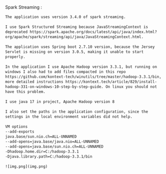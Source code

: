 Spark Streaming :

    The application uses version 3.4.0 of spark streaming.

    I use Spark Structured Streaming because JavaStreamingContext is deprecated https://spark.apache.org/docs/latest/api/java/index.html?org/apache/spark/streaming/api/java/JavaStreamingContext.html.

    The application uses Spring boot 2.7.10 version, because the Jersey Servlet is missing on version 3.0.5, making it unable to start properly.

    In the application I use Apache Hadoop version 3.3.1, but running on windows I also had to add files compacted in this repo https://github.com/kontext-tech/winutils/tree/master/hadoop-3.3.1/bin, more detailed instructions https://kontext.tech/article/829/install-hadoop-331-on-windows-10-step-by-step-guide. On linux you should not have this problem.
   
    I use java 17 in project, Apache Hadoop version 8
   
    I also set the paths in the application configuration, since the settings in the local environment variables did not help.
    
    VM options 
    --add-exports
    java.base/sun.nio.ch=ALL-UNNAMED
    --add-opens=java.base/java.nio=ALL-UNNAMED
    --add-opens=java.base/sun.nio.ch=ALL-UNNAMED
    -Dhadoop.home.dir=C:/hadoop-3.3.1
    -Djava.library.path=C:/hadoop-3.3.1/bin

    ![img.png](img.png)

    
    